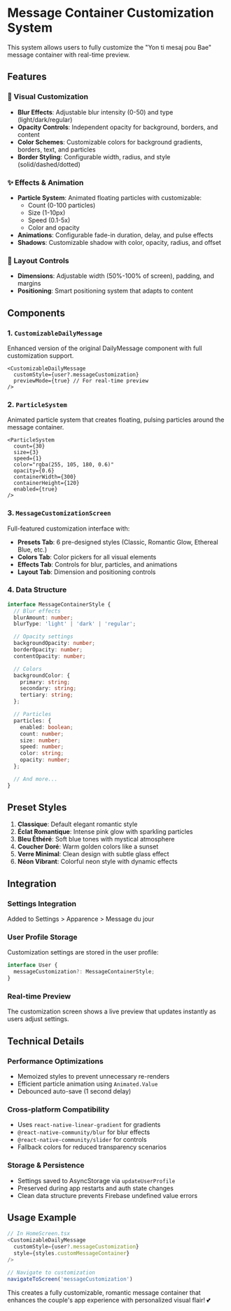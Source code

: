 # Message Container Customization System

This system allows users to fully customize the "Yon ti mesaj pou Bae" message container with real-time preview.

## Features

### 🎨 Visual Customization
- **Blur Effects**: Adjustable blur intensity (0-50) and type (light/dark/regular)
- **Opacity Controls**: Independent opacity for background, borders, and content
- **Color Schemes**: Customizable colors for background gradients, borders, text, and particles
- **Border Styling**: Configurable width, radius, and style (solid/dashed/dotted)

### ✨ Effects & Animation
- **Particle System**: Animated floating particles with customizable:
  - Count (0-100 particles)
  - Size (1-10px)
  - Speed (0.1-5x)
  - Color and opacity
- **Animations**: Configurable fade-in duration, delay, and pulse effects
- **Shadows**: Customizable shadow with color, opacity, radius, and offset

### 📐 Layout Controls
- **Dimensions**: Adjustable width (50%-100% of screen), padding, and margins
- **Positioning**: Smart positioning system that adapts to content

## Components

### 1. `CustomizableDailyMessage`
Enhanced version of the original DailyMessage component with full customization support.

```tsx
<CustomizableDailyMessage
  customStyle={user?.messageCustomization}
  previewMode={true} // For real-time preview
/>
```

### 2. `ParticleSystem`
Animated particle system that creates floating, pulsing particles around the message container.

```tsx
<ParticleSystem
  count={30}
  size={3}
  speed={1}
  color="rgba(255, 105, 180, 0.6)"
  opacity={0.6}
  containerWidth={300}
  containerHeight={120}
  enabled={true}
/>
```

### 3. `MessageCustomizationScreen`
Full-featured customization interface with:
- **Presets Tab**: 6 pre-designed styles (Classic, Romantic Glow, Ethereal Blue, etc.)
- **Colors Tab**: Color pickers for all visual elements
- **Effects Tab**: Controls for blur, particles, and animations
- **Layout Tab**: Dimension and positioning controls

### 4. Data Structure

```typescript
interface MessageContainerStyle {
  // Blur effects
  blurAmount: number;
  blurType: 'light' | 'dark' | 'regular';

  // Opacity settings
  backgroundOpacity: number;
  borderOpacity: number;
  contentOpacity: number;

  // Colors
  backgroundColor: {
    primary: string;
    secondary: string;
    tertiary: string;
  };

  // Particles
  particles: {
    enabled: boolean;
    count: number;
    size: number;
    speed: number;
    color: string;
    opacity: number;
  };

  // And more...
}
```

## Preset Styles

1. **Classique**: Default elegant romantic style
2. **Éclat Romantique**: Intense pink glow with sparkling particles
3. **Bleu Éthéré**: Soft blue tones with mystical atmosphere
4. **Coucher Doré**: Warm golden colors like a sunset
5. **Verre Minimal**: Clean design with subtle glass effect
6. **Néon Vibrant**: Colorful neon style with dynamic effects

## Integration

### Settings Integration
Added to Settings > Apparence > Message du jour

### User Profile Storage
Customization settings are stored in the user profile:
```typescript
interface User {
  messageCustomization?: MessageContainerStyle;
}
```

### Real-time Preview
The customization screen shows a live preview that updates instantly as users adjust settings.

## Technical Details

### Performance Optimizations
- Memoized styles to prevent unnecessary re-renders
- Efficient particle animation using `Animated.Value`
- Debounced auto-save (1 second delay)

### Cross-platform Compatibility
- Uses `react-native-linear-gradient` for gradients
- `@react-native-community/blur` for blur effects
- `@react-native-community/slider` for controls
- Fallback colors for reduced transparency scenarios

### Storage & Persistence
- Settings saved to AsyncStorage via `updateUserProfile`
- Preserved during app restarts and auth state changes
- Clean data structure prevents Firebase undefined value errors

## Usage Example

```typescript
// In HomeScreen.tsx
<CustomizableDailyMessage
  customStyle={user?.messageCustomization}
  style={styles.customMessageContainer}
/>

// Navigate to customization
navigateToScreen('messageCustomization')
```

This creates a fully customizable, romantic message container that enhances the couple's app experience with personalized visual flair! 💕
